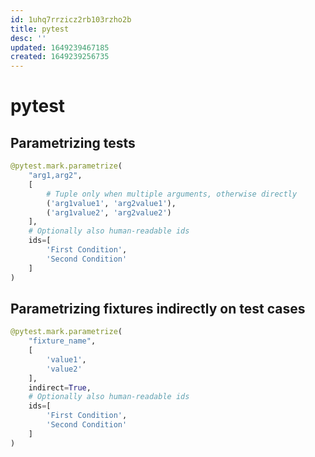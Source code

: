 ```yaml
---
id: 1uhq7rrzicz2rb103rzho2b
title: pytest
desc: ''
updated: 1649239467185
created: 1649239256735
---
```

# pytest

## Parametrizing tests

```py
@pytest.mark.parametrize(
    "arg1,arg2",
    [
        # Tuple only when multiple arguments, otherwise directly
        ('arg1value1', 'arg2value1'),
        ('arg1value2', 'arg2value2')
    ],
    # Optionally also human-readable ids
    ids=[
        'First Condition',
        'Second Condition'
    ]
)
```


## Parametrizing fixtures indirectly on test cases

```py
@pytest.mark.parametrize(
    "fixture_name",
    [
        'value1',
        'value2'
    ],
    indirect=True,
    # Optionally also human-readable ids
    ids=[
        'First Condition',
        'Second Condition'
    ]
)
```
